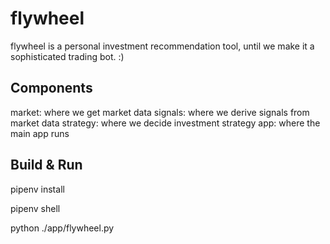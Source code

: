# flywheel

flywheel is a personal investment recommendation tool, until we make it a sophisticated trading bot. :)

## Components
market: where we get market data
signals: where we derive signals from market data
strategy: where we decide investment strategy
app: where the main app runs

## Build & Run
pipenv install

pipenv shell

python ./app/flywheel.py